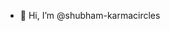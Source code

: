 - 👋 Hi, I’m @shubham-karmacircles


<!---
shubham-karmacircles/shubham-karmacircles is a ✨ special ✨ repository because its `README.md` (this file) appears on your GitHub profile.
You can click the Preview link to take a look at your changes.
--->
